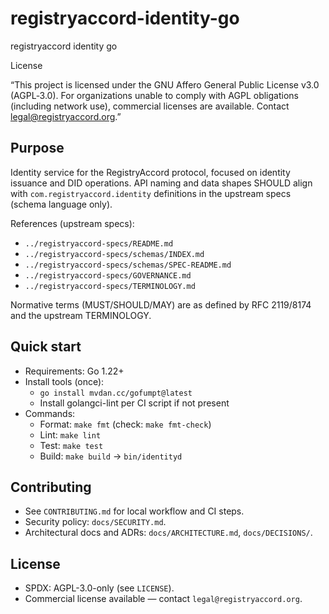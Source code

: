 # registryaccord-identity-go
registryaccord identity go

License

“This project is licensed under the GNU Affero General Public License v3.0 (AGPL‑3.0). For organizations unable to comply with AGPL obligations (including network use), commercial licenses are available. Contact legal@registryaccord.org.”

## Purpose
Identity service for the RegistryAccord protocol, focused on identity issuance and DID operations. API naming and data shapes SHOULD align with `com.registryaccord.identity` definitions in the upstream specs (schema language only).

References (upstream specs):
- `../registryaccord-specs/README.md`
- `../registryaccord-specs/schemas/INDEX.md`
- `../registryaccord-specs/schemas/SPEC-README.md`
- `../registryaccord-specs/GOVERNANCE.md`
- `../registryaccord-specs/TERMINOLOGY.md`

Normative terms (MUST/SHOULD/MAY) are as defined by RFC 2119/8174 and the upstream TERMINOLOGY.

## Quick start
- Requirements: Go 1.22+
- Install tools (once):
  - `go install mvdan.cc/gofumpt@latest`
  - Install golangci-lint per CI script if not present
- Commands:
  - Format: `make fmt` (check: `make fmt-check`)
  - Lint: `make lint`
  - Test: `make test`
  - Build: `make build` → `bin/identityd`

## Contributing
- See `CONTRIBUTING.md` for local workflow and CI steps.
- Security policy: `docs/SECURITY.md`.
- Architectural docs and ADRs: `docs/ARCHITECTURE.md`, `docs/DECISIONS/`.

## License
- SPDX: AGPL-3.0-only (see `LICENSE`).
- Commercial license available — contact `legal@registryaccord.org`.

